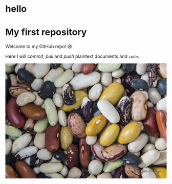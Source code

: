 # hello
# My first repository

Welcome to my GitHub repo! :smile:

Here I will *commit*, _pull_ and *push* plaintext documents and `code`.    

![Nice beans, Photo by Kenneth Leung](8435859291_25c8460604_z.jpg)


